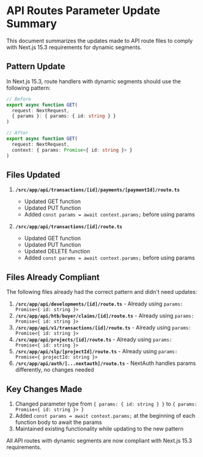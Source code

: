 # API Routes Parameter Update Summary

This document summarizes the updates made to API route files to comply with Next.js 15.3 requirements for dynamic segments.

## Pattern Update

In Next.js 15.3, route handlers with dynamic segments should use the following pattern:
```typescript
// Before
export async function GET(
  request: NextRequest,
  { params }: { params: { id: string } }
)

// After
export async function GET(
  request: NextRequest,
  context: { params: Promise<{ id: string }> }
)
```

## Files Updated

1. **`/src/app/api/transactions/[id]/payments/[paymentId]/route.ts`**
   - Updated GET function
   - Updated PUT function
   - Added `const params = await context.params;` before using params

2. **`/src/app/api/transactions/[id]/route.ts`**
   - Updated GET function
   - Updated PUT function  
   - Updated DELETE function
   - Added `const params = await context.params;` before using params

## Files Already Compliant

The following files already had the correct pattern and didn't need updates:

1. **`/src/app/api/developments/[id]/route.ts`** - Already using `params: Promise<{ id: string }>`
2. **`/src/app/api/htb/buyer/claims/[id]/route.ts`** - Already using `params: Promise<{ id: string }>`
3. **`/src/app/api/v1/transactions/[id]/route.ts`** - Already using `params: Promise<{ id: string }>`
4. **`/src/app/api/projects/[id]/route.ts`** - Already using `params: Promise<{ id: string }>`
5. **`/src/app/api/slp/[projectId]/route.ts`** - Already using `params: Promise<{ projectId: string }>`
6. **`/src/app/api/auth/[...nextauth]/route.ts`** - NextAuth handles params differently, no changes needed

## Key Changes Made

1. Changed parameter type from `{ params: { id: string } }` to `{ params: Promise<{ id: string }> }`
2. Added `const params = await context.params;` at the beginning of each function body to await the params
3. Maintained existing functionality while updating to the new pattern

All API routes with dynamic segments are now compliant with Next.js 15.3 requirements.